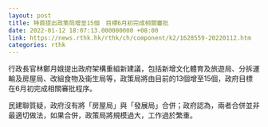 ```yaml
---
layout: post
title: 特首提出政策局增至15個　目標6月初完成相關審批
date: 2022-01-12 18:07:13.000000000 +08:00
link: https://news.rthk.hk/rthk/ch/component/k2/1628559-20220112.htm
categories: rthk
---
```


行政長官林鄭月娥提出政府架構重組新建議，包括新增文化體育及旅遊局、分拆運輸及房屋局、改組食物及衞生局等，政策局將由目前的13個增至15個，政府目標在6月初完成相關審批程序。

民建聯質疑，政府沒有將「房屋局」與「發展局」合併；政府認為，兩者合併並非最適切做法，如果合併，政策局將規模過大，工作過於繁重。
